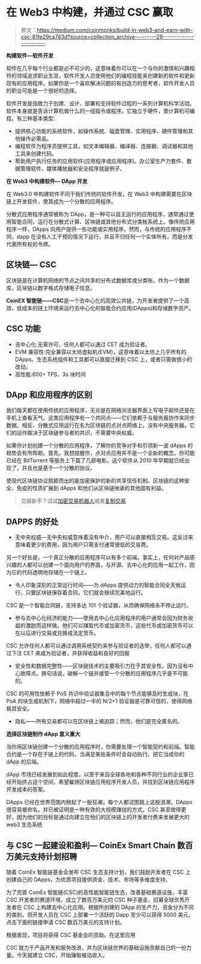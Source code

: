 # 在 Web3 中构建，并通过 CSC 赢取

> 原文：<https://medium.com/coinmonks/build-in-web3-and-earn-with-csc-81fe29ca743d?source=collection_archive---------29----------------------->

**构建软件—软件开发**

软件在几乎每个行业都是必不可少的，这意味着你可以在一个与你的激情和兴趣相符的领域追求职业生涯，软件开发人员使用他们的编程技能来创建新的软件和更新现有的应用程序。如果你是一个喜欢解决问题的有创造力的思考者，软件开发人员的职业可能是一个很好的选择。

软件开发是指致力于创建、设计、部署和支持软件过程的一系列计算机科学活动。软件本身就是告诉计算机做什么的一组指令或程序。它独立于硬件，使计算机可编程。有三种基本类型:

*   提供核心功能的系统软件，如操作系统、磁盘管理、实用程序、硬件管理和其他操作必需品。
*   编程软件为程序员提供工具，如文本编辑器、编译器、连接器、调试器和其他工具来创建代码。
*   帮助用户执行任务的应用软件(应用程序或应用程序)。办公室生产力套件、数据管理软件、媒体播放器和安全程序就是例子。

**在 Web3 中构建软件— DApp 开发**

在 Web3.0 中构建软件不同于我们传统的软件开发，在 Web3 中构建需要在区块链上开发软件，使其成为一个分散的应用程序。

分散式应用程序通常被称为 DApp，是一种可以自主运行的应用程序，通常通过使用智能合同，运行在分散式计算、区块链或其他分布式分类帐系统上。像传统应用程序一样，DApps 向用户提供一些功能或实用程序。然而，与传统的应用程序不同，dapp 在没有人工干预的情况下运行，并且不归任何一个实体所有，而是分发代表所有权的令牌。

## **区块链— CSC**

区块链是在计算机网络的节点之间共享的分布式数据库或分类账。作为一个数据库，区块链以数字格式存储电子信息。

**CoinEX 智能链——CSC**是一个去中心化的高效公共链，为开发者提供了一个高效、低成本的链上环境来运行去中心化的智能合约应用(DApps)和存储数字资产。

## CSC 功能

*   去中心化:无需许可，任何人都可以通过 CET 成为验证者。
*   EVM 兼容性:完全兼容以太坊虚拟机(EVM)，这意味着以太坊上几乎所有的 DApps、生态系统组件和工具都可以直接迁移到 CSC 上，或者只需做很小的改动。
*   高性能:600+ TPS，3s 块时间

## DApp 和应用程序的区别

我们每天都在使用传统的应用程序，无论是在网络浏览器界面上写电子邮件还是在手机上查看天气。这类应用程序有一个共同点——它们依赖于与服务器协作来同步数据。相反，分散式应用运行在名为区块链的点对点网络上，没有中央服务器。它们的运作取决于区块链参与者的共识，不需要中央权威。

如果你计划创建一个分散的应用程序，了解你的竞争对手和引领新一波 dApps 的趋势会有所帮助。首先，我想提醒你，点对点应用并不是一个全新的概念。你可能已经在 BitTorrent 等服务上下载了几部电影。这个软件从 2010 年早期就已经出现了，并且也是基于一个分散的协议。

使现代区块链协议脱颖而出的是加密保护的新的共享信任机制。区块链的这种安全、免疫的性质扩展到 dApps 和他们从区块链继承的其他固有利益。

> 交易新手？试试[加密交易机器人](/coinmonks/crypto-trading-bot-c2ffce8acb2a)或者[复制交易](/coinmonks/top-10-crypto-copy-trading-platforms-for-beginners-d0c37c7d698c)

## DAPPS 的好处

*   无中央权威—无中央权威意味着没有中介，用户可以直接相互交易。这反过来意味着更少的费用，因为用户只需支付通常很低的交易费。

另一个好处是，一个真正分散的应用程序可以有多个前端。事实上，任何对产品感兴趣的人都可以创建一个面向用户的界面，与开源、去中心化的应用一起工作，因为它的代码透明地存储在一个链上。

*   令人印象深刻的正常运行时间——为 dApps 提供动力的智能合同全天候运行，只要区块链保存着合同，它们就会继续完美地运行。

CSC 是一个智能合同链，支持多达 101 个验证器，从而确保网络永不停止运行。

*   参与去中心化经济的能力——使用去中心化应用程序的用户通常会因为财务收益的激励而这样做。他们可以赚取代币或加密货币，这些代币或加密货币可以在以后进行交易或兑换成法定货币。

CSC 允许任何人都可以通过调用系统契约来参与验证者的选举，任何人都可以通过下注 CET 来成为验证者，并获得收益和良好的回报

*   安全性和数据完整性——区块链技术的主要吸引力在于其安全性，因为没有中心故障点。换句话说，破解一个链并接管一个分散的应用程序几乎是不可能的。

CSC 的可用性依赖于 PoS 共识中验证器集合中的每个节点能够及时生成块，在 PoA 的块生成机制下，网络中超过一半的 N/2+1 验证器是可靠可信的，使得网络极其安全。

*   隐私——所有交易都可以在区块链上被追踪；然而，他们是完全匿名的。

**选择区块链制作 dApp 意义重大**

当你用区块链创建一个分散的应用程序时，你需要处理一个智能契约和前端。智能合约是一个存在于链上的代码，当满足某些条件时会自动执行。把它当成你的 dApp 的后端。

dApp 市场已经发展到如此程度，以至于来自全球各地和各种不同行业的企业家已经开始挤占这个空间，希望雇佣区块链应用程序开发人员，并找到区块链应用程序开发成本的答案。

DApps 已经在世界范围内掀起了一股狂潮，每个人都试图跳上这股浪潮，DApps 很容易被命名，并已被证明是一种有效的大规模赚钱的方式。CSC 甚至做得更好，因为他们的目标是通过向建立在他们的区块链上的开发者付费来发展更大的 web3 生态系统

## **与 CSC 一起建设和盈利—** CoinEx Smart Chain 数百万美元支持计划招聘

随着 CoinEx 智能链基金会发布 CSC 生态支持计划，我们鼓励开发者在 CSC 上创建自己的 DApps，为优质项目提供资金、技术、市场等多维度支持。

为了完善 CoinEx 智能链(CSC)的高性能智能链生态，改善基础赛道设施，丰富 CSC 开发者的赛道环境，成立了数百万美元的 CSC 种子基金，招募全球优秀开发者在 CSC 上构建去中心化应用。根据所创建的 DApp 的生产力，资金分为不同的类别，但开发人员在 CSC 上部署一个活跃的 Dapp 至少可以获得 5000 美元。点击下面的链接申请 CSC 数百万美元的支持计划。

根据表现，项目将获得 CSC 基金会的资助。在这里应用

CSC 致力于产品开发和服务改进，并为区块链世界的基础设施贡献自己的一份力量。今天就建立 CSC，开始赚取被动收入。